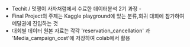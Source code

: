 - Techit / 멋쟁이 사자처럼에서 수료한 데이터분석 2기 과정 - 
- Final Project의 주제는 Kaggle playground에 있는 분류,회귀 대회에 참가하여 메달권에 진입하는 것
- 대회별 데이터 원본 자료는 각각 'reservation_cancellation' 과 'Media_campaign_cost'에 저장하여 colab에서 활용
